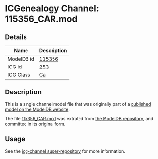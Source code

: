 # ICGenealogy Channel: 115356\_CAR.mod

## Details

Name | Description
---- | -----------
ModelDB id | [115356](http://senselab.med.yale.edu/ModelDB/ShowModel.cshtml?model=115356)
ICG id | [253](http://icg.neurotheory.ox.ac.uk/channels/3/253)
ICG Class | [Ca](http://icg.neurotheory.ox.ac.uk/channels/3)

## Description

This is a single channel model file that was originally part of a [published model on the ModelDB website](http://senselab.med.yale.edu/mModelDB/ShowModel.cshtml?model=115356).

The file [115356\_CAR.mod](115356_CAR.mod) was extrated from [the ModelDB repository](http://senselab.med.yale.edu/ModelDB/ShowModel.cshtml?model=115356), and committed in its original form.

## Usage

See the [icg-channel super-repository](https://github.com/icgenealogy/icg-channels) for more information.